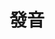 ---
title: "發音"
description: "發音相關內容"
slug: "pronunciation"
image: "cover_pronunciation.jpg"
style:
    background: "#ffce64"
    color: "#000"
---
